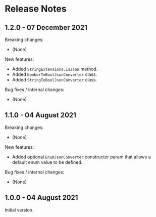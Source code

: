 # Release Notes

## 1.2.0 - 07 December 2021

Breaking changes:
- (None)

New features:
- Added `StringExtensions.IsJson` method.
- Added `NumberToBoolJsonConverter` class.
- Added `StringToBoolJsonConverter` class.

Bug fixes / internal changes:
- (None)

## 1.1.0 - 04 August 2021

Breaking changes:
- (None)

New features:
- Added optional `EnumJsonConverter` constructor param that allows a default enum value to be defined.

Bug fixes / internal changes:
- (None)

## 1.0.0 - 04 August 2021

Initial version.
